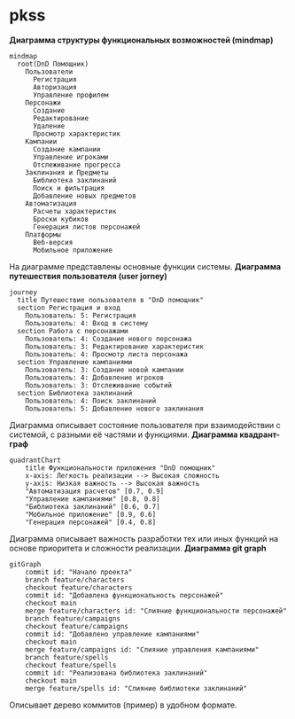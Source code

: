 # pkss
**Диаграмма структуры функциональных возможностей (mindmap)**
```mermaid
mindmap
  root(DnD Помощник)
    Пользователи
      Регистрация
      Авторизация
      Управление профилем
    Персонажи
      Создание
      Редактирование
      Удаление
      Просмотр характеристик
    Кампании
      Создание кампании
      Управление игроками
      Отслеживание прогресса
    Заклинания и Предметы
      Библиотека заклинаний
      Поиск и фильтрация
      Добавление новых предметов
    Автоматизация
      Расчеты характеристик
      Броски кубиков
      Генерация листов персонажей
    Платформы
      Веб-версия
      Мобильное приложение

```
На диаграмме представлены основные функции системы.
**Диаграмма путешествия пользователя (user jorney)**
```mermaid
journey
  title Путешествие пользователя в "DnD помощник"
  section Регистрация и вход
    Пользователь: 5: Регистрация
    Пользователь: 4: Вход в систему
  section Работа с персонажами
    Пользователь: 4: Создание нового персонажа
    Пользователь: 3: Редактирование характеристик
    Пользователь: 4: Просмотр листа персонажа
  section Управление кампаниями
    Пользователь: 3: Создание новой кампании
    Пользователь: 4: Добавление игроков
    Пользователь: 3: Отслеживание событий
  section Библиотека заклинаний
    Пользователь: 4: Поиск заклинаний
    Пользователь: 5: Добавление нового заклинания
```
Диаграмма описывает состояние пользователя при взаимодействии с системой, с разными её частями и функциями.
**Диаграмма квадрант-граф**
```mermaid
quadrantChart
    title Функциональности приложения "DnD помощник"
    x-axis: Легкость реализации --> Высокая сложность
    y-axis: Низкая важность --> Высокая важность
    "Автоматизация расчетов" [0.7, 0.9]
    "Управление кампаниями" [0.8, 0.8]
    "Библиотека заклинаний" [0.6, 0.7]
    "Мобильное приложение" [0.9, 0.6]
    "Генерация персонажей" [0.4, 0.8]
```
Диаграмма описывает важность разработки тех или иных функций на основе приоритета и сложности реализации.
**Диаграмма git graph**
```mermaid
gitGraph
    commit id: "Начало проекта"
    branch feature/characters
    checkout feature/characters
    commit id: "Добавлена функциональность персонажей"
    checkout main
    merge feature/characters id: "Слияние функциональности персонажей"
    branch feature/campaigns
    checkout feature/campaigns
    commit id: "Добавлено управление кампаниями"
    checkout main
    merge feature/campaigns id: "Слияние управления кампаниями"
    branch feature/spells
    checkout feature/spells
    commit id: "Реализована библиотека заклинаний"
    checkout main
    merge feature/spells id: "Слияние библиотеки заклинаний"
```
Описывает дерево коммитов (пример) в удобном формате.
